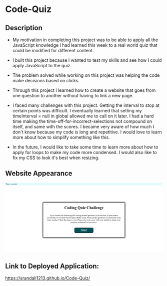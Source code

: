# Code-Quiz

## Description

- My motivation in completing this project was to be able to apply all the JavaScript knowledge I had learned this week to a real world quiz that could be modified for different content. 

- I built this project because I wanted to test my skills and see how I could apply JavaScript to the quiz.  

- The problem solved while working on this project was helping the code make decisions based on clicks. 

- Through this project I learned how to create a website that goes from one question to another without having to link a new page. 

- I faced many challenges with this project. Getting the interval to stop at certain points was difficult. I eventually learned that setting my timeInterval = null in global allowed me to call on it later. I had a hard time making the time-off-for-incorrect-selections not compound on itself, and same with the scores. I became very aware of how much I don't know because my code is long and repetitive. I would love to learn more about how to simplify something like this. 

- In the future, I would like to take some time to learn more about how to apply for loops to make my code more condensed. I would also like to fix my CSS to look it's best when resizing.

## Website Appearance

![Coding-Quiz Screenshot](./media/Images/codequizscreenshot.png)


## Link to Deployed Application:

https://srandall1213.github.io/Code-Quiz/